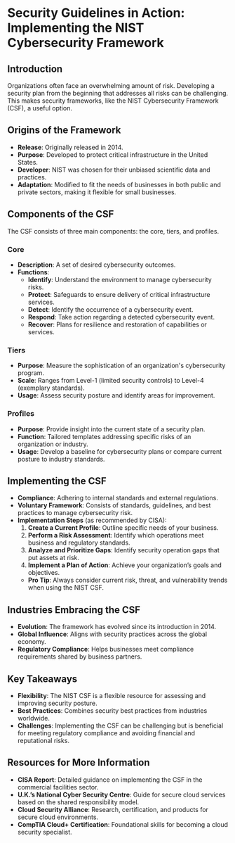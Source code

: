 # Security Guidelines in Action: Implementing the NIST Cybersecurity Framework

## Introduction
Organizations often face an overwhelming amount of risk. Developing a security plan from the beginning that addresses all risks can be challenging. This makes security frameworks, like the NIST Cybersecurity Framework (CSF), a useful option.

## Origins of the Framework
- **Release**: Originally released in 2014.
- **Purpose**: Developed to protect critical infrastructure in the United States.
- **Developer**: NIST was chosen for their unbiased scientific data and practices.
- **Adaptation**: Modified to fit the needs of businesses in both public and private sectors, making it flexible for small businesses.

## Components of the CSF
The CSF consists of three main components: the core, tiers, and profiles.

### Core
- **Description**: A set of desired cybersecurity outcomes.
- **Functions**:
  - **Identify**: Understand the environment to manage cybersecurity risks.
  - **Protect**: Safeguards to ensure delivery of critical infrastructure services.
  - **Detect**: Identify the occurrence of a cybersecurity event.
  - **Respond**: Take action regarding a detected cybersecurity event.
  - **Recover**: Plans for resilience and restoration of capabilities or services.

### Tiers
- **Purpose**: Measure the sophistication of an organization's cybersecurity program.
- **Scale**: Ranges from Level-1 (limited security controls) to Level-4 (exemplary standards).
- **Usage**: Assess security posture and identify areas for improvement.

### Profiles
- **Purpose**: Provide insight into the current state of a security plan.
- **Function**: Tailored templates addressing specific risks of an organization or industry.
- **Usage**: Develop a baseline for cybersecurity plans or compare current posture to industry standards.

## Implementing the CSF
- **Compliance**: Adhering to internal standards and external regulations.
- **Voluntary Framework**: Consists of standards, guidelines, and best practices to manage cybersecurity risk.
- **Implementation Steps** (as recommended by CISA):
  1. **Create a Current Profile**: Outline specific needs of your business.
  2. **Perform a Risk Assessment**: Identify which operations meet business and regulatory standards.
  3. **Analyze and Prioritize Gaps**: Identify security operation gaps that put assets at risk.
  4. **Implement a Plan of Action**: Achieve your organization’s goals and objectives.
  - **Pro Tip**: Always consider current risk, threat, and vulnerability trends when using the NIST CSF.

## Industries Embracing the CSF
- **Evolution**: The framework has evolved since its introduction in 2014.
- **Global Influence**: Aligns with security practices across the global economy.
- **Regulatory Compliance**: Helps businesses meet compliance requirements shared by business partners.

## Key Takeaways
- **Flexibility**: The NIST CSF is a flexible resource for assessing and improving security posture.
- **Best Practices**: Combines security best practices from industries worldwide.
- **Challenges**: Implementing the CSF can be challenging but is beneficial for meeting regulatory compliance and avoiding financial and reputational risks.

## Resources for More Information
- **CISA Report**: Detailed guidance on implementing the CSF in the commercial facilities sector.
- **U.K.’s National Cyber Security Centre**: Guide for secure cloud services based on the shared responsibility model.
- **Cloud Security Alliance**: Research, certification, and products for secure cloud environments.
- **CompTIA Cloud+ Certification**: Foundational skills for becoming a cloud security specialist.